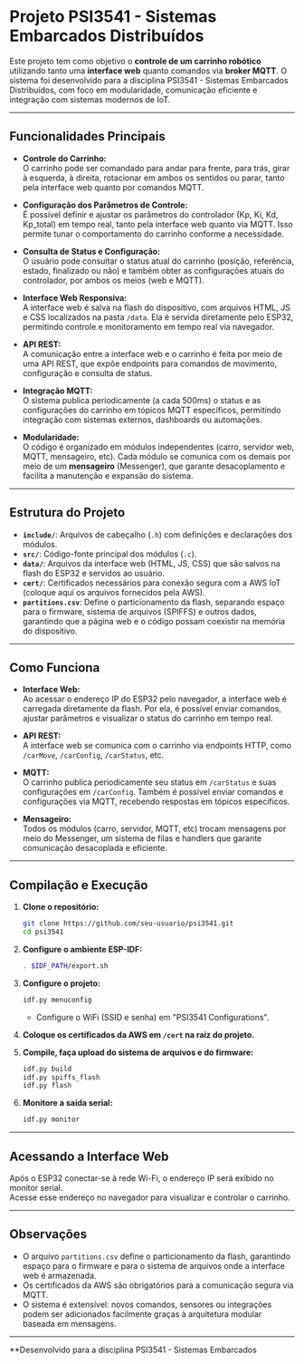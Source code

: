 # Projeto PSI3541 - Sistemas Embarcados Distribuídos

Este projeto tem como objetivo o **controle de um carrinho robótico** utilizando tanto uma **interface web** quanto comandos via **broker MQTT**. O sistema foi desenvolvido para a disciplina PSI3541 - Sistemas Embarcados Distribuídos, com foco em modularidade, comunicação eficiente e integração com sistemas modernos de IoT.

---

## Funcionalidades Principais

- **Controle do Carrinho:**  
  O carrinho pode ser comandado para andar para frente, para trás, girar à esquerda, à direita, rotacionar em ambos os sentidos ou parar, tanto pela interface web quanto por comandos MQTT.

- **Configuração dos Parâmetros de Controle:**  
  É possível definir e ajustar os parâmetros do controlador (Kp, Ki, Kd, Kp_total) em tempo real, tanto pela interface web quanto via MQTT. Isso permite tunar o comportamento do carrinho conforme a necessidade.

- **Consulta de Status e Configuração:**  
  O usuário pode consultar o status atual do carrinho (posição, referência, estado, finalizado ou não) e também obter as configurações atuais do controlador, por ambos os meios (web e MQTT).

- **Interface Web Responsiva:**  
  A interface web é salva na flash do dispositivo, com arquivos HTML, JS e CSS localizados na pasta `/data`. Ela é servida diretamente pelo ESP32, permitindo controle e monitoramento em tempo real via navegador.

- **API REST:**  
  A comunicação entre a interface web e o carrinho é feita por meio de uma API REST, que expõe endpoints para comandos de movimento, configuração e consulta de status.

- **Integração MQTT:**  
  O sistema publica periodicamente (a cada 500ms) o status e as configurações do carrinho em tópicos MQTT específicos, permitindo integração com sistemas externos, dashboards ou automações.

- **Modularidade:**  
  O código é organizado em módulos independentes (carro, servidor web, MQTT, mensageiro, etc). Cada módulo se comunica com os demais por meio de um **mensageiro** (Messenger), que garante desacoplamento e facilita a manutenção e expansão do sistema.

---

## Estrutura do Projeto

- **`include/`**: Arquivos de cabeçalho (`.h`) com definições e declarações dos módulos.
- **`src/`**: Código-fonte principal dos módulos (`.c`).
- **`data/`**: Arquivos da interface web (HTML, JS, CSS) que são salvos na flash do ESP32 e servidos ao usuário.
- **`cert/`**: Certificados necessários para conexão segura com a AWS IoT (coloque aqui os arquivos fornecidos pela AWS).
- **`partitions.csv`**: Define o particionamento da flash, separando espaço para o firmware, sistema de arquivos (SPIFFS) e outros dados, garantindo que a página web e o código possam coexistir na memória do dispositivo.

---

## Como Funciona

- **Interface Web:**  
  Ao acessar o endereço IP do ESP32 pelo navegador, a interface web é carregada diretamente da flash. Por ela, é possível enviar comandos, ajustar parâmetros e visualizar o status do carrinho em tempo real.

- **API REST:**  
  A interface web se comunica com o carrinho via endpoints HTTP, como `/carMove`, `/carConfig`, `/carStatus`, etc.

- **MQTT:**  
  O carrinho publica periodicamente seu status em `/carStatus` e suas configurações em `/carConfig`. Também é possível enviar comandos e configurações via MQTT, recebendo respostas em tópicos específicos.

- **Mensageiro:**  
  Todos os módulos (carro, servidor, MQTT, etc) trocam mensagens por meio do Messenger, um sistema de filas e handlers que garante comunicação desacoplada e eficiente.

---

## Compilação e Execução

1. **Clone o repositório:**
   ```bash
   git clone https://github.com/seu-usuario/psi3541.git
   cd psi3541
   ```

2. **Configure o ambiente ESP-IDF:**
   ```bash
   . $IDF_PATH/export.sh
   ```

3. **Configure o projeto:**
   ```bash
   idf.py menuconfig
   ```
   - Configure o WiFi (SSID e senha) em "PSI3541 Configurations".

4. **Coloque os certificados da AWS em `/cert` na raiz do projeto.**

5. **Compile, faça upload do sistema de arquivos e do firmware:**
   ```bash
   idf.py build
   idf.py spiffs_flash
   idf.py flash
   ```

6. **Monitore a saída serial:**
   ```bash
   idf.py monitor
   ```

---

## Acessando a Interface Web

Após o ESP32 conectar-se à rede Wi-Fi, o endereço IP será exibido no monitor serial.  
Acesse esse endereço no navegador para visualizar e controlar o carrinho.

---

## Observações

- O arquivo `partitions.csv` define o particionamento da flash, garantindo espaço para o firmware e para o sistema de arquivos onde a interface web é armazenada.
- Os certificados da AWS são obrigatórios para a comunicação segura via MQTT.
- O sistema é extensível: novos comandos, sensores ou integrações podem ser adicionados facilmente graças à arquitetura modular baseada em mensagens.

---

**Desenvolvido para a disciplina PSI3541 - Sistemas Embarcados